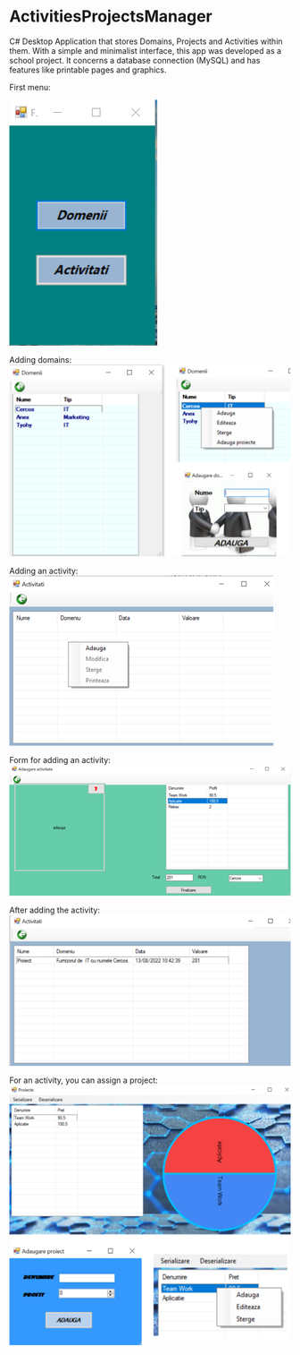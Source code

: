 # ActivitiesProjectsManager
C# Desktop Application that stores Domains, Projects and Activities within them. With a simple and minimalist interface, this app was developed as a school project. It concerns a database connection (MySQL) and has features like printable pages and graphics.

First menu:

![Main](images/Main.png)

Adding domains:
![Adding_domains](images/AddDomain.png)

Adding an activity:
![Add_activity](images/AddActivity.png)

Form for adding an activity:
![Form_Activity](images/AddingActivity.png)

After adding the activity:
![Added](images/AddedActivity.png)

For an activity, you can assign a project:
![Project](images/AddProject.png)
